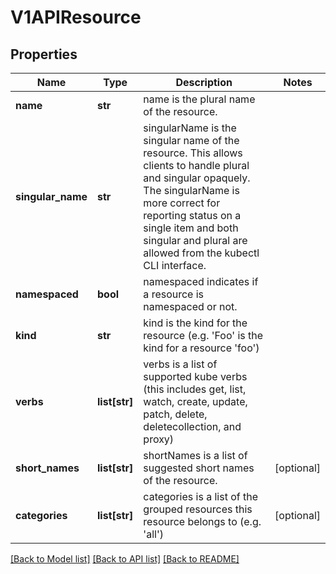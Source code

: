 # V1APIResource

## Properties
Name | Type | Description | Notes
------------ | ------------- | ------------- | -------------
**name** | **str** | name is the plural name of the resource. |
**singular_name** | **str** | singularName is the singular name of the resource.  This allows clients to handle plural and singular opaquely. The singularName is more correct for reporting status on a single item and both singular and plural are allowed from the kubectl CLI interface. |
**namespaced** | **bool** | namespaced indicates if a resource is namespaced or not. |
**kind** | **str** | kind is the kind for the resource (e.g. &#39;Foo&#39; is the kind for a resource &#39;foo&#39;) |
**verbs** | **list[str]** | verbs is a list of supported kube verbs (this includes get, list, watch, create, update, patch, delete, deletecollection, and proxy) |
**short_names** | **list[str]** | shortNames is a list of suggested short names of the resource. | [optional]
**categories** | **list[str]** | categories is a list of the grouped resources this resource belongs to (e.g. &#39;all&#39;) | [optional]

[[Back to Model list]](../README.md#documentation-for-models) [[Back to API list]](../README.md#documentation-for-api-endpoints) [[Back to README]](../README.md)


